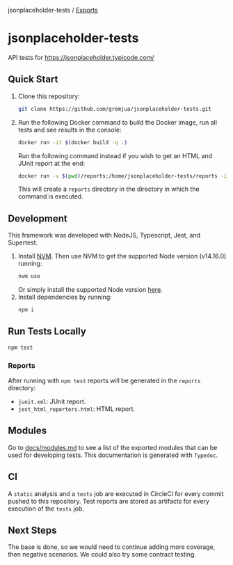 jsonplaceholder-tests / [Exports](modules.md)

# jsonplaceholder-tests

API tests for https://jsonplaceholder.typicode.com/

## Quick Start

1. Clone this repository:
    ```sh
    git clone https://github.com/gremjua/jsonplaceholder-tests.git
    ```
1. Run the following Docker command to build the Docker image, run all tests and see results in the console:

    ```sh
    docker run -it $(docker build -q .)
    ```

    Run the following command instead if you wish to get an HTML and JUnit report at the end:

    ```sh
    docker run -v $(pwd)/reports:/home/jsonplaceholder-tests/reports -it $(docker build -q .)
    ```

    This will create a `reports` directory in the directory in which the command is executed.

## Development

This framework was developed with NodeJS, Typescript, Jest, and Supertest.

1. Install [NVM](https://github.com/nvm-sh/nvm). Then use NVM to get the supported Node version (v14.16.0) running:
    ```sh
    nvm use
    ```
    Or simply install the supported Node version [here](https://nodejs.org/dist/v14.16.0/).
1. Install dependencies by running:
    ```sh
    npm i
    ```

## Run Tests Locally

```sh
npm test
```

### Reports

After running with `npm test` reports will be generated in the `reports` directory:

-   `junit.xml`: JUnit report.
-   `jest_html_reporters.html`: HTML report.

## Modules

Go to [docs/modules.md](docs/modules.md) to see a list of the exported modules that can be used for developing tests. This documentation is generated with `Typedoc`.

## CI

A `static` analysis and a `tests` job are executed in CircleCI for every commit pushed to this repository.
Test reports are stored as artifacts for every execution of the `tests` job.

## Next Steps

The base is done, so we would need to continue adding more coverage, then negative scenarios. We could also try some contract testing.
